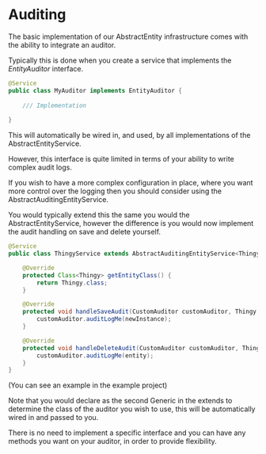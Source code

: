Auditing
====

The basic implementation of our AbstractEntity infrastructure
comes with the ability to integrate an auditor.

Typically this is done when you create a service that implements the *EntityAuditor* interface.

```java
@Service
public class MyAuditor implements EntityAuditor {
    
    /// Implementation
    
}
```

This will automatically be wired in, and used, by all implementations of the AbstractEntityService.

However, this interface is quite limited in terms of your ability to write complex audit logs.

If you wish to have a more complex configuration in place, where you want more control over the logging then you should consider
using the AbstractAuditingEntityService.

You would typically extend this the same you would the AbstractEntityService, however the difference
is you would now implement the audit handling on save and delete yourself.

```java
@Service
public class ThingyService extends AbstractAuditingEntityService<Thingy, CustomAuditor> {

    @Override
    protected Class<Thingy> getEntityClass() {
        return Thingy.class;
    }

    @Override
    protected void handleSaveAudit(CustomAuditor customAuditor, Thingy oldInstance, Thingy newInstance) {
        customAuditor.auditLogMe(newInstance);
    }

    @Override
    protected void handleDeleteAudit(CustomAuditor customAuditor, Thingy entity) {
        customAuditor.auditLogMe(entity);
    }
}
```

(You can see an example in the example project)

Note that you would declare as the second Generic in the extends to determine
the class of the auditor you wish to use, this will be automatically wired in and 
passed to you.

There is no need to implement a specific interface and you can have any methods you want on your
auditor, in order to provide flexibility.
